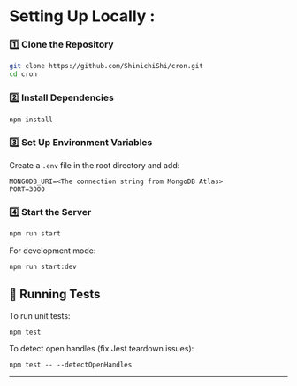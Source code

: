 # Setting Up Locally : 

### 1️⃣ Clone the Repository
```sh
git clone https://github.com/ShinichiShi/cron.git
cd cron
```

### 2️⃣ Install Dependencies
```sh
npm install
```
### 3️⃣ Set Up Environment Variables
Create a `.env` file in the root directory and add:
```env
MONGODB_URI=<The connection string from MongoDB Atlas>
PORT=3000
```
### 4️⃣ Start the Server
```sh
npm run start
```
For development mode:
```sh
npm run start:dev
```
## 📌 Running Tests
To run unit tests:
```sh
npm test
```
To detect open handles (fix Jest teardown issues):

```
npm test -- --detectOpenHandles
```
---